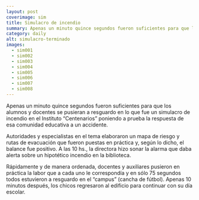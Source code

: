 ```yaml
---
layout: post
coverimage: sim
title: Simulacro de incendio
summary: Apenas un minuto quince segundos fueron suficientes para que los alumnos y docentes se pusieran a resguardo en lo que fue un simulacro de incendio en el Instituto “Centenarios”
category: daily
alt: simulacro-terminado
images:
  - sim001
  - sim002
  - sim003
  - sim004
  - sim005
  - sim006
  - sim007
  - sim008
---
```


Apenas un minuto quince segundos fueron suficientes para que los alumnos y docentes se pusieran a resguardo en lo que fue un simulacro de incendio en el Instituto “Centenarios” poniendo a prueba la respuesta de esa comunidad educativa a un accidente.

Autoridades y especialistas en el tema elaboraron un mapa de riesgo y rutas de evacuación que fueron puestas en práctica y, según lo dicho, el balance fue positivo. A las 10 hs., la directora hizo sonar la alarma que daba alerta sobre un hipotético incendio en la biblioteca.

Rápidamente y de manera ordenada, docentes y auxiliares pusieron en práctica la labor que a cada uno le correspondía y en sólo 75 segundos todos estuvieron a resguardo en el “campus” (cancha de fútbol). Apenas 10 minutos después, los chicos regresaron al edificio para continuar con su día escolar.
